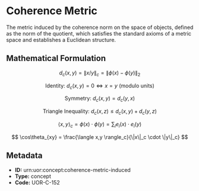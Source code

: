 # Coherence Metric

The metric induced by the coherence norm on the space of objects, defined as the norm of the quotient, which satisfies the standard axioms of a metric space and establishes a Euclidean structure.

## Mathematical Formulation

$$
d_c(x,y) = \|x/y\|_c = \|\phi(x) - \phi(y)\|_2
$$

$$
\text{Identity: } d_c(x,y) = 0 \iff x = y \text{ (modulo units)}
$$

$$
\text{Symmetry: } d_c(x,y) = d_c(y,x)
$$

$$
\text{Triangle Inequality: } d_c(x,z) \leq d_c(x,y) + d_c(y,z)
$$

$$
\langle x,y \rangle_c = \phi(x) \cdot \phi(y) = \sum_i e_i(x) \cdot e_i(y)
$$

$$
\cos\theta_{xy} = \frac{\langle x,y \rangle_c}{\|x\|_c \cdot \|y\|_c}
$$

## Metadata

- **ID:** urn:uor:concept:coherence-metric-induced
- **Type:** concept
- **Code:** UOR-C-152
